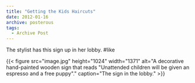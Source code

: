 ```yaml
---
title: "Getting the Kids Haircuts"
date: 2012-01-16
archive: posterous
tags: 
  - Archive Post
---
```


The stylist has this sign up in her lobby. #like

{{< figure 
	src="image.jpg" 
	height="1024" 
	width="1371" 
	alt="A decorative hand-painted wooden sign that reads \"Unattended children will be given an espresso and a free puppy\"." 
	caption="The sign in the lobby." >}}

